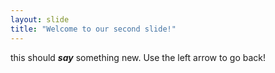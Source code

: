 ```yaml
---
layout: slide
title: "Welcome to our second slide!"
---
```

this should ***say*** something new.
Use the left arrow to go back!
